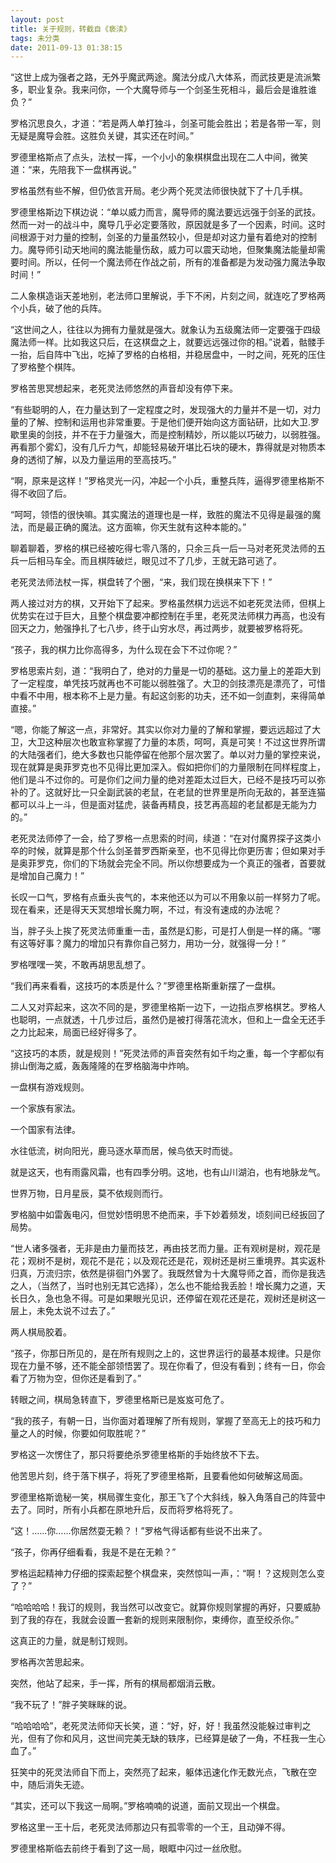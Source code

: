```yaml
---
layout: post
title: 关于规则，转截自《亵渎》
tags: 未分类
date: 2011-09-13 01:38:15
---
```


“这世上成为强者之路，无外乎魔武两途。魔法分成八大体系，而武技更是流派繁多，职业复杂。我来问你，一个大魔导师与一个剑圣生死相斗，最后会是谁胜谁负？”

罗格沉思良久，才道：“若是两人单打独斗，剑圣可能会胜出；若是各带一军，则无疑是魔导会胜。这胜负关键，其实还在时间。”

罗德里格斯点了点头，法杖一挥，一个小小的象棋棋盘出现在二人中间，微笑道：“来，先陪我下一盘棋再说。”

罗格虽然有些不解，但仍依言开局。老少两个死灵法师很快就下了十几手棋。

罗德里格斯边下棋边说：“单以威力而言，魔导师的魔法要远远强于剑圣的武技。然而一对一的战斗中，魔导几乎必定要落败，原因就是多了一个因素，时间。这时间根源于对力量的控制，剑圣的力量虽然较小，但是却对这力量有着绝对的控制力。魔导师引动天地间的魔法能量伤敌，威力可以震天动地，但聚集魔法能量却需要时间。所以，任何一个魔法师在作战之前，所有的准备都是为发动强力魔法争取时间！”

二人象棋造诣天差地别，老法师口里解说，手下不闲，片刻之间，就连吃了罗格两个小兵，破了他的兵阵。<span id="more-89"></span>

“这世间之人，往往以为拥有力量就是强大。就象认为五级魔法师一定要强于四级魔法师一样。比如我这只后，在这棋盘之上，就要远远强过你的相。”说着，骷髅手一抬，后自阵中飞出，吃掉了罗格的白格相，并稳居盘中，一时之间，死死的压住了罗格整个棋阵。

罗格苦思冥想起来，老死灵法师悠然的声音却没有停下来。

“有些聪明的人，在力量达到了一定程度之时，发现强大的力量并不是一切，对力量的了解、控制和运用也非常重要。于是他们便开始向这方面钻研，比如大卫.罗歇里奥的剑技，并不在于力量强大，而是控制精妙，所以能以巧破力，以弱胜强。再看那个雾幻，没有几斤力气，却能轻易破开堪比石块的硬木，靠得就是对物质本身的透彻了解，以及力量运用的至高技巧。”

“啊，原来是这样！”罗格灵光一闪，冲起一个小兵，重整兵阵，逼得罗德里格斯不得不收回了后。

“呵呵，领悟的很快嘛。其实魔法的道理也是一样，致胜的魔法不见得是最强的魔法，而是最正确的魔法。这方面嘛，你天生就有这种本能的。”

聊着聊着，罗格的棋已经被吃得七零八落的，只余三兵一后一马对老死灵法师的五兵一后相马车全。而且棋阵破烂，眼见过不了几步，王就无路可逃了。

老死灵法师法杖一挥，棋盘转了个圈，“来，我们现在换棋来下下！”

两人接过对方的棋，又开始下了起来。罗格虽然棋力远远不如老死灵法师，但棋上优势实在过于巨大，且整个棋盘要冲都控制在手里，老死灵法师棋力再高，也没有回天之力，勉强挣扎了七八步，终于山穷水尽，再过两步，就要被罗格将死。

“孩子，我的棋力比你高得多，为什么现在会下不过你呢？”

罗格思索片刻，道：“我明白了，绝对的力量是一切的基础。这力量上的差距大到了一定程度，单凭技巧就再也不可能以弱胜强了。大卫的剑技漂亮是漂亮了，可惜中看不中用，根本称不上是力量。有起这剑影的功夫，还不如一剑直刺，来得简单直接。”

“嗯，你能了解这一点，非常好。其实以你对力量的了解和掌握，要远远超过了大卫，大卫这种层次也敢宣称掌握了力量的本质，呵呵，真是可笑！不过这世界所谓的大陆强者们，绝大多数也只能停留在他那个层次罢了。单以对力量的掌控来说，现在就算是奥菲罗克也不见得比更加深入。假如把你们的力量限制在同样程度上，他们是斗不过你的。可是你们之间力量的绝对差距太过巨大，已经不是技巧可以弥补的了。这就好比一只全副武装的老鼠，在老鼠的世界里是所向无敌的，甚至连猫都可以斗上一斗，但是面对猛虎，装备再精良，技艺再高超的老鼠都是无能为力的。”

老死灵法师停了一会，给了罗格一点思索的时间，续道：“在对付魔界探子这类小卒的时候，就算是那个什么剑圣普罗西斯亲至，也不见得比你更历害；但如果对手是奥菲罗克，你们的下场就会完全不同。所以你想要成为一个真正的强者，首要就是增加自己魔力！”

长叹一口气，罗格有点垂头丧气的，本来他还以为可以不用象以前一样努力了呢。现在看来，还是得天天冥想增长魔力啊，不过，有没有速成的办法呢？

当，胖子头上挨了死灵法师重重一击，虽然是幻影，可是打人倒是一样的痛。“哪有这等好事？魔力的增加只有靠你自己努力，用功一分，就强得一分！”

罗格嘿嘿一笑，不敢再胡思乱想了。

“我们再来看看，这技巧的本质是什么？”罗德里格斯重新摆了一盘棋。

二人又对弈起来，这次不同的是，罗德里格斯一边下，一边指点罗格棋艺。罗格人也聪明，一点就透，十几步过后，虽然仍是被打得落花流水，但和上一盘全无还手之力比起来，局面已经好得多了。

“这技巧的本质，就是规则！”死灵法师的声音突然有如千均之重，每一个字都似有排山倒海之威，轰轰隆隆的在罗格脑海中炸响。

一盘棋有游戏规则。

一个家族有家法。

一个国家有法律。

水往低流，树向阳光，鹿马逐水草而居，候鸟依天时而徙。

就是这天，也有雨露风霜，也有四季分明。这地，也有山川湖泊，也有地脉龙气。

世界万物，日月星辰，莫不依规则而行。

罗格脑中如雷轰电闪，但觉妙悟明思不绝而来，手下妙着频发，顷刻间已经扳回了局势。

“世人诸多强者，无非是由力量而技艺，再由技艺而力量。正有观树是树，观花是花；观树不是树，观花不是花；以及观花还是花，观树还是树三重境界。其实返朴归真，万流归宗，依然是徘徊门外罢了。我既然曾为十大魔导师之首，而你是我选之人，（当然了，当时也别无其它选择），怎么也不能给我丢脸！增长魔力之道，天长日久，急也急不得。可是如果眼光见识，还停留在观花还是花，观树还是树这一层上，未免太说不过去了。”

两人棋局胶着。

“孩子，你那日所见的，是在所有规则之上的，这世界运行的最基本规律。只是你现在力量不够，还不能全部领悟罢了。现在你看了，但没有看到；终有一日，你会看了万物为空，但你还是看到了。”

转眼之间，棋局急转直下，罗德里格斯已是岌岌可危了。

“我的孩子，有朝一日，当你面对着理解了所有规则，掌握了至高无上的技巧和力量之人的时候，你要如何取胜呢？”

罗格这一次愣住了，那只将要绝杀罗德里格斯的手始终放不下去。

他苦思片刻，终于落下棋子，将死了罗德里格斯，且要看他如何破解这局面。

罗德里格斯诡秘一笑，棋局骤生变化，那王飞了个大斜线，躲入角落自己的阵营中去了。同时，所有小兵都在原地升后，反而将罗格将死了。

“这！……你……你居然耍无赖？！”罗格气得话都有些说不出来了。

“孩子，你再仔细看看，我是不是在无赖？”

罗格运起精神力仔细的探索起整个棋盘来，突然惊叫一声，：“啊！？这规则怎么变了？”

“哈哈哈哈！我订的规则，我当然可以改变它。就算你规则掌握的再好，只要威胁到了我的存在，我就会设置一套新的规则来限制你，束缚你，直至绞杀你。”

这真正的力量，就是制订规则。

罗格再次苦思起来。

突然，他站了起来，手一挥，所有的棋局都烟消云散。

“我不玩了！”胖子笑眯眯的说。

“哈哈哈哈”，老死灵法师仰天长笑，道：“好，好，好！我虽然没能躲过审判之光，但有了你和风月，这世间完美无缺的轶序，已经算是破了一角，不枉我一生心血了。”

狂笑中的死灵法师自下而上，突然亮了起来，躯体迅速化作无数光点，飞散在空中，随后消失无迹。

“其实，还可以下我这一局啊。”罗格喃喃的说道，面前又现出一个棋盘。

罗格这里一王十后，老死灵法师那边只有孤零零的一个王，且动弹不得。

罗德里格斯临去前终于看到了这一局，眼眶中闪过一丝欣慰。
